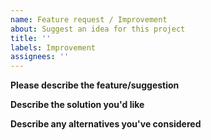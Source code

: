 ```yaml
---
name: Feature request / Improvement
about: Suggest an idea for this project
title: ''
labels: Improvement
assignees: ''
---
```


**Please describe the feature/suggestion**

**Describe the solution you'd like**

**Describe any alternatives you've considered**
